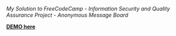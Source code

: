 *My Solution to FreeCodeCamp - Information Security and Quality Assurance Project - Anonymous Message Board*

**[DEMO here](https://thundering-picture.glitch.me/)**

